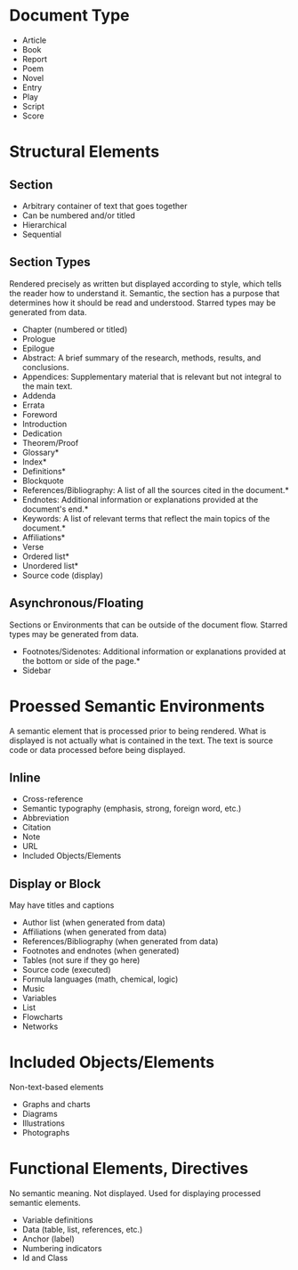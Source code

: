 # Document Type
- Article
- Book
- Report
- Poem
- Novel
- Entry
- Play
- Script
- Score


# Structural Elements
## Section
- Arbitrary container of text that goes together
- Can be numbered and/or titled
- Hierarchical
- Sequential


## Section Types
Rendered precisely as written but displayed according to style, which tells the reader
how to understand it. Semantic, the section has a purpose that
determines how it should be read and understood. Starred types may be generated from data.
- Chapter (numbered or titled)
- Prologue
- Epilogue
- Abstract: A brief summary of the research, methods, results, and conclusions.
- Appendices: Supplementary material that is relevant but not integral to the main text.
- Addenda
- Errata
- Foreword
- Introduction
- Dedication
- Theorem/Proof
- Glossary*
- Index*
- Definitions*
- Blockquote
- References/Bibliography: A list of all the sources cited in the document.*
- Endnotes: Additional information or explanations  provided at the document's end.*
- Keywords: A list of relevant terms that reflect the main topics of the document.*
- Affiliations*
- Verse
- Ordered list*
- Unordered list*
- Source code (display)


## Asynchronous/Floating
Sections or Environments that can be outside of the document flow. Starred types may be generated from data.
- Footnotes/Sidenotes: Additional information or explanations provided at the bottom or side of the page.*
- Sidebar


# Proessed Semantic Environments
A semantic element that is processed prior to being rendered. What is displayed is not actually what is contained in the text. 
The text is source code or data processed before being displayed.
## Inline
- Cross-reference
- Semantic typography (emphasis, strong, foreign word, etc.)
- Abbreviation
- Citation
- Note
- URL
- Included Objects/Elements


## Display or Block
May have titles and captions
- Author list (when generated from data)
- Affiliations (when generated from data)
- References/Bibliography (when generated from data)
- Footnotes and endnotes (when generated)
- Tables (not sure if they go here)
- Source code (executed)
- Formula languages (math, chemical, logic)
- Music
- Variables
- List
- Flowcharts
- Networks


# Included Objects/Elements
Non-text-based elements
- Graphs and charts
- Diagrams
- Illustrations
- Photographs


# Functional Elements, Directives
No semantic meaning. Not displayed. Used for displaying processed semantic elements.
- Variable definitions
- Data (table, list, references, etc.)
- Anchor (label)
- Numbering indicators
- Id and Class
